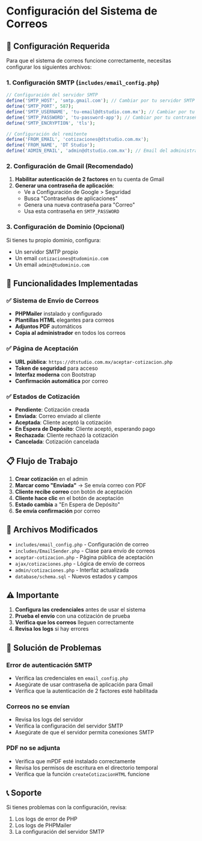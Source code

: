 # Configuración del Sistema de Correos

## 📧 Configuración Requerida

Para que el sistema de correos funcione correctamente, necesitas configurar los siguientes archivos:

### 1. Configuración SMTP (`includes/email_config.php`)

```php
// Configuración del servidor SMTP
define('SMTP_HOST', 'smtp.gmail.com'); // Cambiar por tu servidor SMTP
define('SMTP_PORT', 587);
define('SMTP_USERNAME', 'tu-email@dtstudio.com.mx'); // Cambiar por tu email
define('SMTP_PASSWORD', 'tu-password-app'); // Cambiar por tu contraseña de aplicación
define('SMTP_ENCRYPTION', 'tls');

// Configuración del remitente
define('FROM_EMAIL', 'cotizaciones@dtstudio.com.mx');
define('FROM_NAME', 'DT Studio');
define('ADMIN_EMAIL', 'admin@dtstudio.com.mx'); // Email del administrador
```

### 2. Configuración de Gmail (Recomendado)

1. **Habilitar autenticación de 2 factores** en tu cuenta de Gmail
2. **Generar una contraseña de aplicación**:
   - Ve a Configuración de Google > Seguridad
   - Busca "Contraseñas de aplicaciones"
   - Genera una nueva contraseña para "Correo"
   - Usa esta contraseña en `SMTP_PASSWORD`

### 3. Configuración de Dominio (Opcional)

Si tienes tu propio dominio, configura:
- Un servidor SMTP propio
- Un email `cotizaciones@tudominio.com`
- Un email `admin@tudominio.com`

## 🚀 Funcionalidades Implementadas

### ✅ Sistema de Envío de Correos
- **PHPMailer** instalado y configurado
- **Plantillas HTML** elegantes para correos
- **Adjuntos PDF** automáticos
- **Copia al administrador** en todos los correos

### ✅ Página de Aceptación
- **URL pública**: `https://dtstudio.com.mx/aceptar-cotizacion.php`
- **Token de seguridad** para acceso
- **Interfaz moderna** con Bootstrap
- **Confirmación automática** por correo

### ✅ Estados de Cotización
- **Pendiente**: Cotización creada
- **Enviada**: Correo enviado al cliente
- **Aceptada**: Cliente aceptó la cotización
- **En Espera de Depósito**: Cliente aceptó, esperando pago
- **Rechazada**: Cliente rechazó la cotización
- **Cancelada**: Cotización cancelada

## 📋 Flujo de Trabajo

1. **Crear cotización** en el admin
2. **Marcar como "Enviada"** → Se envía correo con PDF
3. **Cliente recibe correo** con botón de aceptación
4. **Cliente hace clic** en el botón de aceptación
5. **Estado cambia** a "En Espera de Depósito"
6. **Se envía confirmación** por correo

## 🔧 Archivos Modificados

- `includes/email_config.php` - Configuración de correo
- `includes/EmailSender.php` - Clase para envío de correos
- `aceptar-cotizacion.php` - Página pública de aceptación
- `ajax/cotizaciones.php` - Lógica de envío de correos
- `admin/cotizaciones.php` - Interfaz actualizada
- `database/schema.sql` - Nuevos estados y campos

## ⚠️ Importante

1. **Configura las credenciales** antes de usar el sistema
2. **Prueba el envío** con una cotización de prueba
3. **Verifica que los correos** lleguen correctamente
4. **Revisa los logs** si hay errores

## 🐛 Solución de Problemas

### Error de autenticación SMTP
- Verifica las credenciales en `email_config.php`
- Asegúrate de usar contraseña de aplicación para Gmail
- Verifica que la autenticación de 2 factores esté habilitada

### Correos no se envían
- Revisa los logs del servidor
- Verifica la configuración del servidor SMTP
- Asegúrate de que el servidor permita conexiones SMTP

### PDF no se adjunta
- Verifica que mPDF esté instalado correctamente
- Revisa los permisos de escritura en el directorio temporal
- Verifica que la función `createCotizacionHTML` funcione

## 📞 Soporte

Si tienes problemas con la configuración, revisa:
1. Los logs de error de PHP
2. Los logs de PHPMailer
3. La configuración del servidor SMTP
